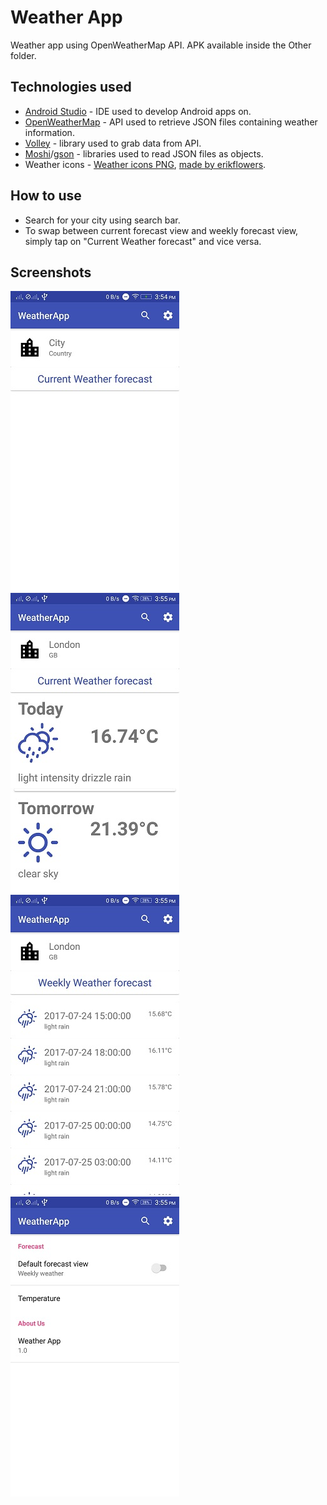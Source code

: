 # Weather App
Weather app using OpenWeatherMap API. APK available inside the Other folder.
## Technologies used
* [Android Studio](https://developer.android.com/studio/index.html) - IDE used to develop Android apps on.
* [OpenWeatherMap](https://openweathermap.org/) - API used to retrieve JSON files containing weather information.
* [Volley](https://github.com/google/volley) - library used to grab data from API.
* [Moshi](https://github.com/square/moshi)/[gson](https://github.com/google/gson) - libraries used to read JSON files as objects.
* Weather icons -
[Weather icons PNG](http://fa2png.io/r/weather-icons/),
[made by erikflowers](http://erikflowers.github.io/weather-icons/).

## How to use
* Search for your city using search bar. 
* To swap between current forecast view and weekly forecast view, simply tap on "Current Weather forecast" and vice versa.

## Screenshots
![alt text](https://raw.githubusercontent.com/ConnorLee2/WeatherApp/master/Other/Screenshots/default.jpeg "default")
![alt text](https://raw.githubusercontent.com/ConnorLee2/WeatherApp/master/Other/Screenshots/current_forecast.jpeg "current forecast")
![alt text](https://raw.githubusercontent.com/ConnorLee2/WeatherApp/master/Other/Screenshots/weekly_forecast.jpeg "weekly forecast")
![alt text](https://raw.githubusercontent.com/ConnorLee2/WeatherApp/master/Other/Screenshots/settings.jpeg "settings")

